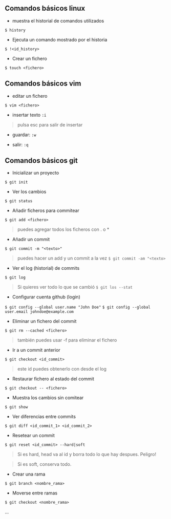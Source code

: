 ## Comandos básicos linux
* muestra el historial de comandos utilizados

`$ history`
	
* Ejecuta un comando mostrado por el historia

`$ !<id_history>`
	
* Crear un fichero

`$ touch <fichero>`

## Comandos básicos vim

* editar un fichero

`$ vim <fichero>`

* insertar texto `:i`

> pulsa esc para salir de insertar

* guardar: `:w`

* salir: `:q`
	
## Comandos básicos git

* Inicializar un proyecto

`$ git init`
	
* Ver los cambios

`$ git status`

* Añadir ficheros para commitear

`$ git add <fichero>`

> puedes agregar todos los ficheros con . o * 

* Añadir un commit

`$ git commit -m "<texto>"`

> puedes hacer un add y un commit a la vez
> `$ git commit -am "<texto>`

* Ver el log (historial) de commits

`$ git log`

> Si quieres ver todo lo que se cambió
>  `$ git los --stat`

* Configurar cuenta github (login)

`$ git config --global user.name "John Doe"`
`$ git config --global user.email johndoe@example.com`

* Eliminar un fichero del commit

`$ git rm --cached <fichero>`

> también puedes usar -f para eliminar el fichero

* Ir a un commit anterior

`$ git checkout <id_commit>`

> este id puedes obtenerlo con desde el log

* Restaurar fichero al estado del commit

`$ git checkout -- <fichero>`

* Muestra los cambios sin comitear

`$ git show`

* Ver diferencias entre commits

`$ git diff <id_commit_1> <id_commit_2>`

* Resetear un commit

`$ git reset <id_commit> --hard|soft`

> Si es hard, head va al id y borra todo lo que hay despues. Peligro!

> Si es soft, conserva todo.

* Crear una rama

`$ git branch <nombre_rama>`

* Moverse entre ramas

`$ git checkout <nombre_rama>`

> 

...